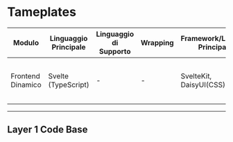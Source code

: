 # Tameplates

| Modulo            | Linguaggio Principale | Linguaggio di Supporto | Wrapping | Framework/Librerie Principali | Considerazioni per lo Sviluppo<br>               |
| ----------------- | --------------------- | ---------------------- | -------- | ----------------------------- | ------------------------------------------------ |
| Frontend Dinamico | Svelte (TypeScript)   | -                      | -        | SvelteKit, DaisyUI(CSS)       | State management, SSR, ottimizzazione bundle<br> |

---

## Layer 1 Code Base
